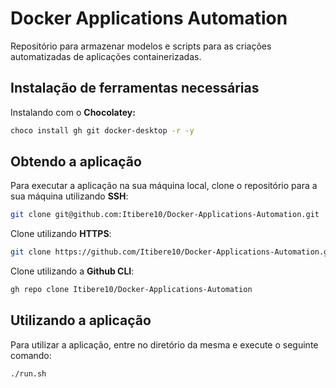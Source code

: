# Docker Applications Automation

Repositório para armazenar modelos e scripts para as criações automatizadas de aplicações containerizadas.

## Instalação de ferramentas necessárias
Instalando com o **Chocolatey:**
``` bash
choco install gh git docker-desktop -r -y
```
## Obtendo a aplicação
Para executar a aplicação na sua máquina local, clone o repositório para a sua máquina utilizando **SSH**:
``` bash
git clone git@github.com:Itibere10/Docker-Applications-Automation.git
```
Clone utilizando **HTTPS**:
``` bash
git clone https://github.com/Itibere10/Docker-Applications-Automation.git
```
Clone utilizando a **Github CLI**:
``` bash
gh repo clone Itibere10/Docker-Applications-Automation
```
## Utilizando a aplicação
Para utilizar a aplicação, entre no diretório da mesma e execute o seguinte comando:
``` bash
./run.sh
```